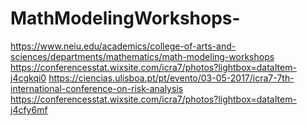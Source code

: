 # MathModelingWorkshops-
https://www.neiu.edu/academics/college-of-arts-and-sciences/departments/mathematics/math-modeling-workshops
https://conferencesstat.wixsite.com/icra7/photos?lightbox=dataItem-j4cgkqi0
https://ciencias.ulisboa.pt/pt/evento/03-05-2017/icra7-7th-international-conference-on-risk-analysis
https://conferencesstat.wixsite.com/icra7/photos?lightbox=dataItem-j4cfy6mf
